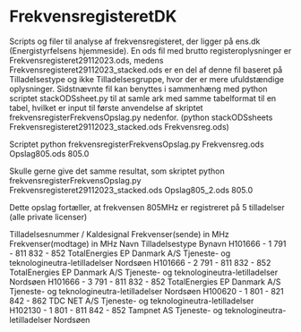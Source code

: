 # FrekvensregisteretDK
Scripts og filer til analyse af frekvensregisteret, der ligger på ens.dk (Energistyrfelsens hjemmeside). 
En ods fil med brutto registeroplysninger er Frekvensregisteret29112023.ods, medens 
Frekvensregisteret29112023_stacked.ods er en del af denne fil baseret på Tilladelsestype og ikke Tilladelsesgruppe, hvor der er mere ufuldstændige oplysninger. Sidstnævnte fil kan benyttes i sammenhæng med python scriptet stackODSsheet.py til at samle ark med samme tabelformat til en tabel, hvilket er input til første anvendelse af skriptet frekvensregisterFrekvensOpslag.py nedenfor. (python stackODSsheets Frekvensregisteret29112023_stacked.ods Frekvensreg.ods)

Scriptet 
python frekvensregisterFrekvensOpslag.py Frekvensreg.ods Opslag805.ods 805.0

Skulle gerne give det samme resultat, som skriptet
python frekvensregisterFrekvensOpslag.py Frekvensregisteret29112023_stacked.ods Opslag805_2.ods 805.0

Dette opslag fortæller, at frekvensen 805MHz er registreret på 5 tilladelser (alle private licenser) 

Tilladelsesnummer / Kaldesignal	Frekvenser(sende) in MHz	Frekvenser(modtage) in MHz	Navn	Tilladelsestype	Bynavn
H101666 - 1	791 - 811	832 - 852	TotalEnergies EP Danmark A/S	Tjeneste- og teknologineutra-letilladelser	Nordsøen
H101666 - 2	791 - 811	832 - 852	TotalEnergies EP Danmark A/S	Tjeneste- og teknologineutra-letilladelser	Nordsøen
H101666 - 3	791 - 811	832 - 852	TotalEnergies EP Danmark A/S	Tjeneste- og teknologineutra-letilladelser	Nordsøen
H100620 - 1	801 - 821	842 - 862	TDC NET A/S	Tjeneste- og teknologineutra-letilladelser	
H102130 - 1	801 - 811	842 - 852	Tampnet AS	Tjeneste- og teknologineutra-letilladelser	Nordsøen

